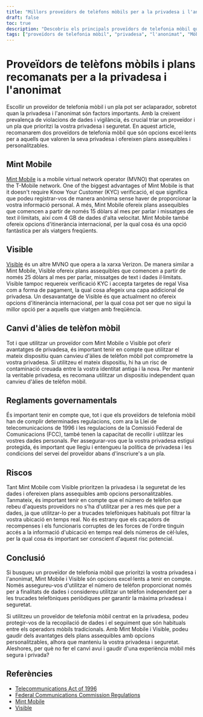 ```yaml
---
title: "Millors proveïdors de telèfons mòbils per a la privadesa i l'anonimat: Mint Mobile i Visible"
draft: false
toc: true
description: "Descobriu els principals proveïdors de telefonia mòbil que prioritzen la privadesa i l'anonimat i esbrineu per què Mint Mobile i Visible són opcions excel·lents"
tags: ["proveïdors de telefonia mòbil", "privadesa", "l'anonimat", "Mòbil de la menta", "Visible", "operador de xarxa virtual mòbil", "Verificació KYC", "Targetes regal", "plans assequibles", "plans personalitzables", "itinerància internacional", "canviar d'àlies de telèfon mòbil", "regulacions governamentals", "Llei de telecomunicacions de 1996", "Normativa FCC", "privadesa de dades", "seguretat de dades", "plans mòbils", "operadors mòbils", "xarxes mòbils"]
---
```


# Proveïdors de telèfons mòbils i plans recomanats per a la privadesa i l'anonimat

Escollir un proveïdor de telefonia mòbil i un pla pot ser aclaparador, sobretot quan la privadesa i l'anonimat són factors importants. Amb la creixent prevalença de violacions de dades i vigilància, és crucial triar un proveïdor i un pla que prioritzi la vostra privadesa i seguretat. En aquest article, recomanarem dos proveïdors de telefonia mòbil que són opcions excel·lents per a aquells que valoren la seva privadesa i ofereixen plans assequibles i personalitzables.

## Mint Mobile

[Mint Mobile](https://www.mintmobile.com/) is a mobile virtual network operator (MVNO) that operates on the T-Mobile network. One of the biggest advantages of Mint Mobile is that it doesn't require Know Your Customer (KYC) verificació, el que significa que podeu registrar-vos de manera anònima sense haver de proporcionar la vostra informació personal. A més, Mint Mobile ofereix plans assequibles que comencen a partir de només 15 dòlars al mes per parlar i missatges de text il·limitats, així com 4 GB de dades d'alta velocitat. Mint Mobile també ofereix opcions d'itinerància internacional, per la qual cosa és una opció fantàstica per als viatgers freqüents.

## Visible

[Visible](https://www.visible.com/) és un altre MVNO que opera a la xarxa Verizon. De manera similar a Mint Mobile, Visible ofereix plans assequibles que comencen a partir de només 25 dòlars al mes per parlar, missatges de text i dades il·limitats. Visible tampoc requereix verificació KYC i accepta targetes de regal Visa com a forma de pagament, la qual cosa afegeix una capa addicional de privadesa. Un desavantatge de Visible és que actualment no ofereix opcions d'itinerància internacional, per la qual cosa pot ser que no sigui la millor opció per a aquells que viatgen amb freqüència.

## Canvi d'àlies de telèfon mòbil

Tot i que utilitzar un proveïdor com Mint Mobile o Visible pot oferir avantatges de privadesa, és important tenir en compte que utilitzar el mateix dispositiu quan canvieu d'àlies de telèfon mòbil pot comprometre la vostra privadesa. Si utilitzeu el mateix dispositiu, hi ha un risc de contaminació creuada entre la vostra identitat antiga i la nova. Per mantenir la veritable privadesa, es recomana utilitzar un dispositiu independent quan canvieu d'àlies de telèfon mòbil.

## Reglaments governamentals

És important tenir en compte que, tot i que els proveïdors de telefonia mòbil han de complir determinades regulacions, com ara la Llei de telecomunicacions de 1996 i les regulacions de la Comissió Federal de Comunicacions (FCC), també tenen la capacitat de recollir i utilitzar les vostres dades personals. Per assegurar-vos que la vostra privadesa estigui protegida, és important que llegiu i entengueu la política de privadesa i les condicions del servei del proveïdor abans d'inscriure's a un pla.

## Riscos

Tant Mint Mobile com Visible prioritzen la privadesa i la seguretat de les dades i ofereixen plans assequibles amb opcions personalitzables. Tanmateix, és important tenir en compte que el número de telèfon que rebeu d'aquests proveïdors no s'ha d'utilitzar per a res més que per a dades, ja que utilitzar-lo per a trucades telefòniques habituals pot filtrar la vostra ubicació en temps real. No és estrany que els caçadors de recompenses i els funcionaris corruptes de les forces de l'ordre tinguin accés a la informació d'ubicació en temps real dels números de cèl·lules, per la qual cosa és important ser conscient d'aquest risc potencial.

## Conclusió

Si busqueu un proveïdor de telefonia mòbil que prioritzi la vostra privadesa i l'anonimat, Mint Mobile i Visible són opcions excel·lents a tenir en compte. Només assegureu-vos d'utilitzar el número de telèfon proporcionat només per a finalitats de dades i considereu utilitzar un telèfon independent per a les trucades telefòniques periòdiques per garantir la màxima privadesa i seguretat.

Si utilitzeu un proveïdor de telefonia mòbil centrat en la privadesa, podeu protegir-vos de la recopilació de dades i el seguiment que són habituals entre els operadors mòbils tradicionals. Amb Mint Mobile i Visible, podeu gaudir dels avantatges dels plans assequibles amb opcions personalitzables, alhora que manteniu la vostra privadesa i seguretat. Aleshores, per què no fer el canvi avui i gaudir d'una experiència mòbil més segura i privada?

## Referències

- [Telecommunications Act of 1996](https://www.congress.gov/104/plaws/publ104/PLAW-104publ104.pdf)
- [Federal Communications Commission Regulations](https://www.fcc.gov/general/telecommunications-act-1996)
- [Mint Mobile](https://www.mintmobile.com/)
- [Visible](https://www.visible.com/)